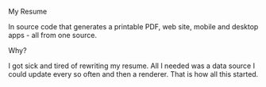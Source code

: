 My Resume

In source code that generates a printable PDF, web site, mobile and desktop apps - all from one source.

Why?

I got sick and tired of rewriting my resume. All I needed was a data source I could update every so often and then a renderer. That is how all this started.
